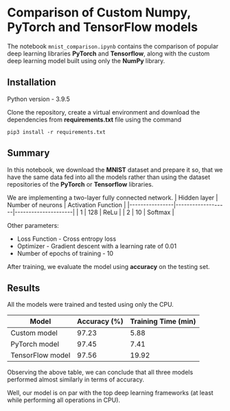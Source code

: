 # Comparison of Custom Numpy, PyTorch and TensorFlow models

The notebook `mnist_comparison.ipynb` contains the comparison of popular deep learning libraries **PyTorch** and **Tensorflow**, along with the custom deep learning model built using only the **NumPy** library.

## Installation
Python version - 3.9.5

Clone the repository, create a virtual environment and download the dependencies from **requirements.txt** file using the command
```
pip3 install -r requirements.txt
```

## Summary
In this notebook, we download the **MNIST** dataset and prepare it so, that we have the same data fed into all the models rather than using the dataset repositories of the **PyTorch** or **Tensorflow** libraries.

We are implementing a two-layer fully connected network.
| Hidden layer   | Number of neurons | Activation Function |
|----------------|-------------------|---------------------|
| 1              | 128               | ReLu                |
| 2              | 10                | Softmax             |

Other parameters:
 - Loss Function - Cross entropy loss
 - Optimizer - Gradient descent with a learning rate of 0.01
 - Number of epochs of training - 10

After training, we evaluate the model using **accuracy** on the testing set.

## Results
All the models were trained and tested using only the CPU.

| Model            | Accuracy (%) | Training Time (min) |
|------------------|--------------|---------------------|
| Custom model     | 97.23        | 5.88                |
| PyTorch model    | 97.45        | 7.41                |
| TensorFlow model | 97.56        | 19.92               |

Observing the above table, we can conclude that all three models performed almost similarly in terms of accuracy.

Well, our model is on par with the top deep learning frameworks (at least while performing all operations in CPU).
